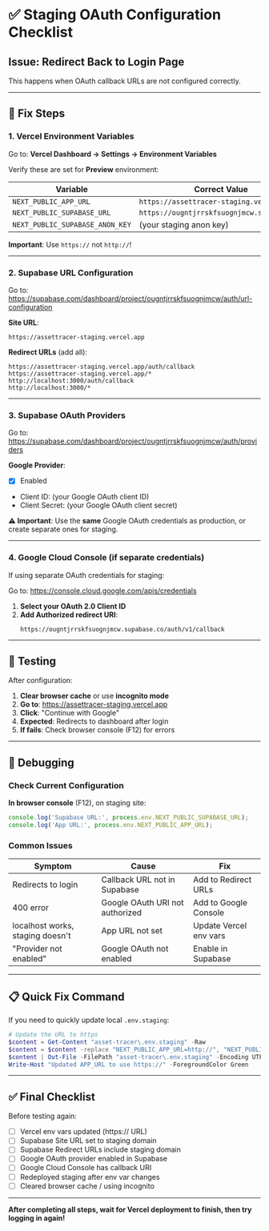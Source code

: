 # ✅ Staging OAuth Configuration Checklist

## Issue: Redirect Back to Login Page

This happens when OAuth callback URLs are not configured correctly.

---

## 🔧 Fix Steps

### 1. **Vercel Environment Variables**

Go to: **Vercel Dashboard → Settings → Environment Variables**

Verify these are set for **Preview** environment:

| Variable | Correct Value |
|----------|---------------|
| `NEXT_PUBLIC_APP_URL` | `https://assettracer-staging.vercel.app` |
| `NEXT_PUBLIC_SUPABASE_URL` | `https://ougntjrrskfsuognjmcw.supabase.co` |
| `NEXT_PUBLIC_SUPABASE_ANON_KEY` | (your staging anon key) |

**Important**: Use `https://` not `http://`!

---

### 2. **Supabase URL Configuration**

Go to: https://supabase.com/dashboard/project/ougntjrrskfsuognjmcw/auth/url-configuration

**Site URL**:
```
https://assettracer-staging.vercel.app
```

**Redirect URLs** (add all):
```
https://assettracer-staging.vercel.app/auth/callback
https://assettracer-staging.vercel.app/*
http://localhost:3000/auth/callback
http://localhost:3000/*
```

---

### 3. **Supabase OAuth Providers**

Go to: https://supabase.com/dashboard/project/ougntjrrskfsuognjmcw/auth/providers

**Google Provider**:
- [x] Enabled
- Client ID: (your Google OAuth client ID)
- Client Secret: (your Google OAuth client secret)

**⚠️ Important**: Use the **same** Google OAuth credentials as production, or create separate ones for staging.

---

### 4. **Google Cloud Console** (if separate credentials)

If using separate OAuth credentials for staging:

Go to: https://console.cloud.google.com/apis/credentials

1. **Select your OAuth 2.0 Client ID**
2. **Add Authorized redirect URI**:
   ```
   https://ougntjrrskfsuognjmcw.supabase.co/auth/v1/callback
   ```

---

## 🧪 Testing

After configuration:

1. **Clear browser cache** or use **incognito mode**
2. **Go to**: https://assettracer-staging.vercel.app
3. **Click**: "Continue with Google"
4. **Expected**: Redirects to dashboard after login
5. **If fails**: Check browser console (F12) for errors

---

## 🐛 Debugging

### Check Current Configuration

**In browser console** (F12), on staging site:

```javascript
console.log('Supabase URL:', process.env.NEXT_PUBLIC_SUPABASE_URL);
console.log('App URL:', process.env.NEXT_PUBLIC_APP_URL);
```

### Common Issues

| Symptom | Cause | Fix |
|---------|-------|-----|
| Redirects to login | Callback URL not in Supabase | Add to Redirect URLs |
| 400 error | Google OAuth URI not authorized | Add to Google Console |
| localhost works, staging doesn't | App URL not set | Update Vercel env vars |
| "Provider not enabled" | Google OAuth not enabled | Enable in Supabase |

---

## 📋 Quick Fix Command

If you need to quickly update local `.env.staging`:

```powershell
# Update the URL to https
$content = Get-Content "asset-tracer\.env.staging" -Raw
$content = $content -replace "NEXT_PUBLIC_APP_URL=http://", "NEXT_PUBLIC_APP_URL=https://"
$content | Out-File -FilePath "asset-tracer\.env.staging" -Encoding UTF8 -Force
Write-Host "Updated APP_URL to use https://" -ForegroundColor Green
```

---

## ✅ Final Checklist

Before testing again:

- [ ] Vercel env vars updated (https:// URL)
- [ ] Supabase Site URL set to staging domain
- [ ] Supabase Redirect URLs include staging domain
- [ ] Google OAuth provider enabled in Supabase
- [ ] Google Cloud Console has callback URI
- [ ] Redeployed staging after env var changes
- [ ] Cleared browser cache / using incognito

---

**After completing all steps, wait for Vercel deployment to finish, then try logging in again!**

